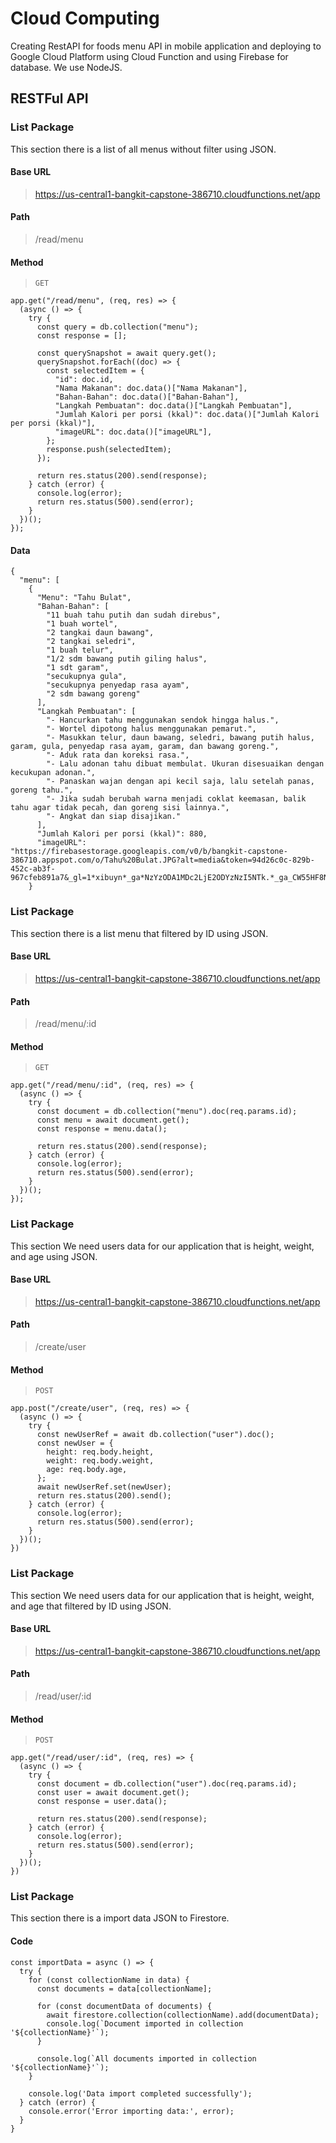 # Cloud Computing
Creating RestAPI for foods menu API in mobile application and deploying to Google Cloud Platform using Cloud Function and using Firebase for database. We use NodeJS. 

## RESTFul API

### List Package
This section there is a list of all menus without filter using JSON.

#### Base URL
> https://us-central1-bangkit-capstone-386710.cloudfunctions.net/app

#### Path
> /read/menu

#### Method
> `GET`

```
app.get("/read/menu", (req, res) => {
  (async () => {
    try {
      const query = db.collection("menu");
      const response = [];

      const querySnapshot = await query.get();
      querySnapshot.forEach((doc) => {
        const selectedItem = {
          "id": doc.id,
          "Nama Makanan": doc.data()["Nama Makanan"],
          "Bahan-Bahan": doc.data()["Bahan-Bahan"],
          "Langkah Pembuatan": doc.data()["Langkah Pembuatan"],
          "Jumlah Kalori per porsi (kkal)": doc.data()["Jumlah Kalori per porsi (kkal)"],
          "imageURL": doc.data()["imageURL"],
        };
        response.push(selectedItem);
      });

      return res.status(200).send(response);
    } catch (error) {
      console.log(error);
      return res.status(500).send(error);
    }
  })();
});
```
#### Data
```
{
  "menu": [
    {
      "Menu": "Tahu Bulat",
      "Bahan-Bahan": [
        "11 buah tahu putih dan sudah direbus",
        "1 buah wortel",
        "2 tangkai daun bawang",
        "2 tangkai seledri",
        "1 buah telur",
        "1/2 sdm bawang putih giling halus",
        "1 sdt garam",
        "secukupnya gula",
        "secukupnya penyedap rasa ayam",
        "2 sdm bawang goreng"
      ],
      "Langkah Pembuatan": [
        "- Hancurkan tahu menggunakan sendok hingga halus.",
        "- Wortel dipotong halus menggunakan pemarut.",
        "- Masukkan telur, daun bawang, seledri, bawang putih halus, garam, gula, penyedap rasa ayam, garam, dan bawang goreng.",
        "- Aduk rata dan koreksi rasa.",
        "- Lalu adonan tahu dibuat membulat. Ukuran disesuaikan dengan kecukupan adonan.",
        "- Panaskan wajan dengan api kecil saja, lalu setelah panas, goreng tahu.",
        "- Jika sudah berubah warna menjadi coklat keemasan, balik tahu agar tidak pecah, dan goreng sisi lainnya.",
        "- Angkat dan siap disajikan."
      ],
      "Jumlah Kalori per porsi (kkal)": 880,
      "imageURL": "https://firebasestorage.googleapis.com/v0/b/bangkit-capstone-386710.appspot.com/o/Tahu%20Bulat.JPG?alt=media&token=94d26c0c-829b-452c-ab3f-967cfeb891a7&_gl=1*xibuyn*_ga*NzYzODA1MDc2LjE2ODYzNzI5NTk.*_ga_CW55HF8NVT*MTY4NjY0NDc3Ni4xMS4xLjE2ODY2NDUyMzUuMC4wLjA."
    }
```

### List Package
This section there is a list menu that filtered by ID using JSON.

#### Base URL
> https://us-central1-bangkit-capstone-386710.cloudfunctions.net/app

#### Path
> /read/menu/:id

#### Method
> `GET`

```
app.get("/read/menu/:id", (req, res) => {
  (async () => {
    try {
      const document = db.collection("menu").doc(req.params.id);
      const menu = await document.get();
      const response = menu.data();

      return res.status(200).send(response);
    } catch (error) {
      console.log(error);
      return res.status(500).send(error);
    }
  })();
});
```

### List Package
This section We need users data for our application that is height, weight, and age using JSON.

#### Base URL
> https://us-central1-bangkit-capstone-386710.cloudfunctions.net/app

#### Path
> /create/user

#### Method
> `POST`

```
app.post("/create/user", (req, res) => {
  (async () => {
    try {
      const newUserRef = await db.collection("user").doc();
      const newUser = {
        height: req.body.height,
        weight: req.body.weight,
        age: req.body.age,
      };
      await newUserRef.set(newUser);
      return res.status(200).send();
    } catch (error) {
      console.log(error);
      return res.status(500).send(error);
    }
  })();
})
```

### List Package
This section We need users data for our application that is height, weight, and age that filtered by ID using JSON.

#### Base URL
> https://us-central1-bangkit-capstone-386710.cloudfunctions.net/app

#### Path
> /read/user/:id

#### Method
> `POST`

```
app.get("/read/user/:id", (req, res) => {
  (async () => {
    try {
      const document = db.collection("user").doc(req.params.id);
      const user = await document.get();
      const response = user.data();

      return res.status(200).send(response);
    } catch (error) {
      console.log(error);
      return res.status(500).send(error);
    }
  })();
})
```

### List Package
This section there is a import data JSON to Firestore.

#### Code
```
const importData = async () => {
  try {
    for (const collectionName in data) {
      const documents = data[collectionName];

      for (const documentData of documents) {
        await firestore.collection(collectionName).add(documentData);
        console.log(`Document imported in collection '${collectionName}'`);
      }

      console.log(`All documents imported in collection '${collectionName}'`);
    }

    console.log('Data import completed successfully');
  } catch (error) {
    console.error('Error importing data:', error);
  }
}
```

